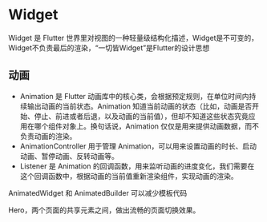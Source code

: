# Widget
Widget 是 Flutter 世界里对视图的一种轻量级结构化描述，Widget是不可变的，Widget不负责最后的渲染，“一切皆Widget”是Flutter的设计思想


## 动画
* Animation 是 Flutter 动画库中的核心类，会根据预定规则，在单位时间内持续输出动画的当前状态。Animation 知道当前动画的状态（比如，动画是否开始、停止、前进或者后退，以及动画的当前值），但却不知道这些状态究竟应用在哪个组件对象上。换句话说，Animation 仅仅是用来提供动画数据，而不负责动画的渲染。
* AnimationController 用于管理 Animation，可以用来设置动画的时长、启动动画、暂停动画、反转动画等。
* Listener 是 Animation 的回调函数，用来监听动画的进度变化，我们需要在这个回调函数中，根据动画的当前值重新渲染组件，实现动画的渲染。

AnimatedWidget 和 AnimatedBuilder 可以减少模板代码

Hero，两个页面的共享元素之间，做出流畅的页面切换效果。